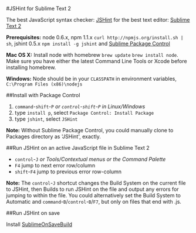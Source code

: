 #JSHint for Sublime Text 2

The best JavaScript syntax checker: [JSHint](http://www.jshint.com/) for the best text editor: [Sublime Text 2](http://www.sublimetext.com/2)

**Prerequisites:** node 0.6.x, npm 1.1.x `curl http://npmjs.org/install.sh | sh`, jshint 0.5.x `npm install -g jshint` and [Sublime Package Control](http://wbond.net/sublime_packages/package_control/installation)

**Mac OS X:** Install node with homebrew `brew update` `brew install node`. Make sure you have either the latest Command Line Tools or Xcode before installing homebrew.

**Windows:** Node should be in your `CLASSPATH` in environment variables, `C:\Program Files (x86)\nodejs`

##Install with Package Control

1. `command`-`shift`-`P` *or `control`-`shift`-`P` in Linux/Windows*
2. type `install p`, select `Package Control: Install Package`
3. type `jshint`, select `JSHint`

**Note:** Without Sublime Package Control, you could manually clone to Packages directory as 'JSHint', exactly.

##Run JSHint on an active JavaScript file in Sublime Text 2

- `control`-`J` *or Tools/Contextual menus or the Command Palette*
- `F4` jump to next error row/column
- `shift`-`F4` jump to previous error row-column

**Note:** The `control`-`J` shortcut changes the Build System on the current file to JSHint, then Builds to run JSHint on the file and output any errors for jumping to within the file. You could alternatively set the Build System to Automatic and `command`-`B`/`control`-`B`/`F7`, but only on files that end with .js.

##Run JSHint on save

Install [SublimeOnSaveBuild](https://github.com/alexnj/SublimeOnSaveBuild)
